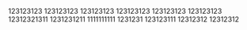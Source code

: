 123123123
123123123
123123123
123123123
123123123
123123123
12312321311
1231231211
1111111111
1231231
123123111
12312312
12312312
